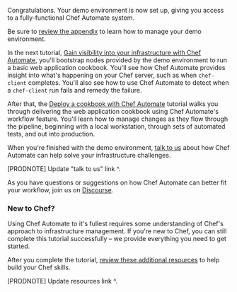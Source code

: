 Congratulations. Your demo environment is now set up, giving you access to a fully-functional Chef Automate system.

Be sure to [review the appendix](/automate/install/managing-your-aws-instances) to learn how to manage your demo environment.

In the next tutorial, [Gain visibility into your infrastructure with Chef Automate](/automate/visibility/), you'll bootstrap nodes provided by the demo environment to run a basic web application cookbook. You'll see how Chef Automate provides insight into what's happening on your Chef server, such as when `chef-client` completes. You'll also see how to use Chef Automate to detect when a `chef-client` run fails and remedy the failure.

After that, the [Deploy a cookbook with Chef Automate](/automate/deploy-cookbook/) tutorial walks you through delivering the web application cookbook using Chef Automate's workflow feature. You'll learn how to manage changes as they flow through the pipeline, beginning with a local workstation, through sets of automated tests, and out into production.

When you're finished with the demo environment, [talk to us](http://lolw.ut) about how Chef Automate can help solve your infrastructure challenges.

[PRODNOTE] Update "talk to us" link ^.

As you have questions or suggestions on how Chef Automate can better fit your workflow, join us on [Discourse](https://discourse.chef.io/c/delivery).

### New to Chef?

Using Chef Automate to it's fullest requires some understanding of Chef's approach to infrastructure management. If you're new to Chef, you can still complete this tutorial successfully &ndash; we provide everything you need to get started.

After you complete the tutorial, [review these additional resources](http://lolw.ut) to help build your Chef skills.

[PRODNOTE] Update resources link ^.
